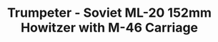 ---
layout: product
title: "Trumpeter - Soviet ML-20 152mm Howitzer with  M-46 Carriage"
price: "4500" 
desc: "N/A"
img_path: "/assets/img/TRU02324.jpg"
brand: "N/A"
available: false
special_offer: false
new: false
soon: false
cat: "010000"
subcat: "013400"
subsubcat: "0N/A"
sifra: "TRU02324"
popular: true
---